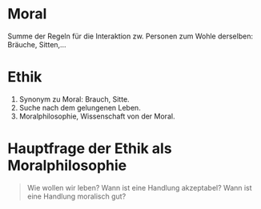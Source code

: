 # Moral
Summe der Regeln für die Interaktion zw. Personen zum Wohle derselben: Bräuche, Sitten,…

# Ethik
1. Synonym zu Moral: Brauch, Sitte.
2. Suche nach dem gelungenen Leben.
3. Moralphilosophie, Wissenschaft von der Moral.

# Hauptfrage der Ethik als Moralphilosophie
> Wie wollen wir leben?
> Wann ist eine Handlung akzeptabel? Wann ist eine Handlung moralisch gut?
